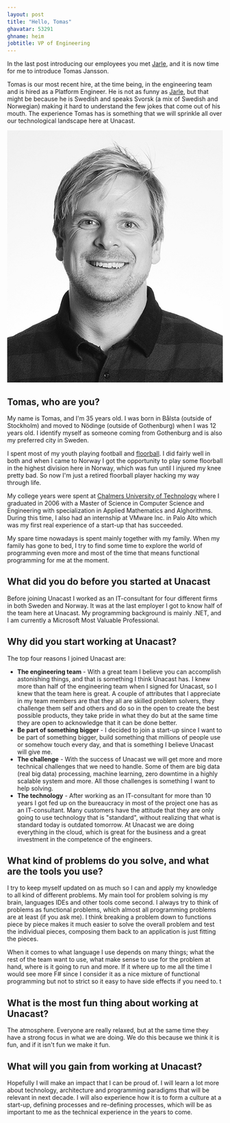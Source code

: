```yaml
---
layout: post
title: "Hello, Tomas"
ghavatar: 53291
ghname: heim
jobtitle: VP of Engineering
---
```


In the last post introducing our employees you met [Jarle](/2017/03/02/hello-jarle/), and it is now time for me to introduce Tomas Jansson.

Tomas is our most recent hire, at the time being, in the engineering team and is hired as a Platform Engineer. He is not as funny as [Jarle](/2017/03/02/hello-jarle/), but that might be because he is Swedish and speaks Svorsk (a mix of Swedish and Norwegian) making it hard to understand the few jokes that come out of his mouth. The experience Tomas has is something that we will sprinkle all over our technological landscape here at Unacast.

![Tomas](/images/tomas/tomas.jpg)

## Tomas, who are you?

My name is Tomas, and I'm 35 years old. I was born in Bålsta (outside of Stockholm) and moved to Nödinge (outside of Gothenburg) when I was 12 years old. I identify myself as someone coming from Gothenburg and is also my preferred city in Sweden.

I spent most of my youth playing football and [floorball](https://en.wikipedia.org/wiki/Floorball). I did fairly well in both and when I came to Norway I got the opportunity to play some floorball in the highest division here in Norway, which was fun until I injured my knee pretty bad. So now I'm just a retired floorball player hacking my way through life.

My college years were spent at [Chalmers University of Technology](http://www.chalmers.se/sv/Sidor/default.aspx) where I graduated in 2006 with a Master of Science in Computer Science and Engineering with specialization in Applied Mathematics and Alghorithms. During this time, I also had an internship at VMware Inc. in Palo Alto which was my first real experience of a start-up that has succeeded.

My spare time nowadays is spent mainly together with my family. When my family has gone to bed, I try to find some time to explore the world of programming even more and most of the time that means functional programming for me at the moment.

## What did you do before you started at Unacast

Before joining Unacast I worked as an IT-consultant for four different firms in both Sweden and Norway. It was at the last employer I got to know half of the team here at Unacast. My programming background is mainly .NET, and I am currently a Microsoft Most Valuable Professional.

## Why did you start working at Unacast?

The top four reasons I joined Unacast are: 

 * **The engineering team** - With a great team I believe you can accomplish astonishing things, and that is something I think Unacast has. I knew more than half of the engineering team when I signed for Unacast, so I knew that the team here is great. A couple of attributes that I appreciate in my team members are that they all are skilled problem solvers, they challenge them self and others and do so in the open to create the best possible products, they take pride in what they do but at the same time they are open to acknowledge that it can be done better.
 * **Be part of something bigger** - I decided to join a start-up since I want to be part of something bigger, build something that millions of people use or somehow touch every day, and that is something I believe Unacast will give me.
 * **The challenge** - With the success of Unacast we will get more and more technical challenges that we need to handle. Some of them are big data (real big data) processing, machine learning, zero downtime in a highly scalable system and more. All those challenges is something I want to help solving. 
 * **The technology** - After working as an IT-consultant for more than 10 years I got fed up on the bureaucracy in most of the project one has as an IT-consultant. Many customers have the attitude that they are only going to use technology that is "standard", without realizing that what is standard today is outdated tomorrow. At Unacast we are doing everything in the cloud, which is great for the business and a great investment in the competence of the engineers.

## What kind of problems do you solve, and what are the tools you use?

I try to keep myself updated on as much so I can and apply my knowledge to all kind of different problems. My main tool for problem solving is my brain, languages IDEs and other tools come second. I always try to think of problems as functional problems, which almost all programming problems are at least (if you ask me). I think breaking a problem down to functions piece by piece makes it much easier to solve the overall problem and test the individual pieces, composing them back to an application is just fitting the pieces.

When it comes to what language I use depends on many things; what the rest of the team want to use, what make sense to use for the problem at hand, where is it going to run and more. If it where up to me all the time I would see more F# since I consider it as a nice mixture of functional programming but not to strict so it easy to have side effects if you need to. t


## What is the most fun thing about working at Unacast?

The atmosphere. Everyone are really relaxed, but at the same time they have a strong focus in what we are doing. We do this because we think it is fun, and if it isn't fun we make it fun.

## What will you gain from working at Unacast?

Hopefully I will make an impact that I can be proud of. I will learn a lot more about technology, architecture and programming paradigms that will be relevant in next decade. I will also experience how it is to form a culture at a start-up, defining processes and re-defining processes, which will be as important to me as the technical experience in the years to come.

